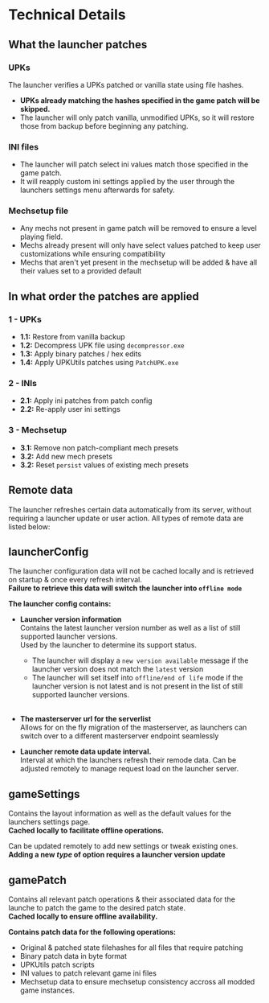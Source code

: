 # Technical Details


## What the launcher patches
### UPKs
The launcher verifies a UPKs patched or vanilla state using file hashes.
- **UPKs already matching the hashes specified in the game patch will be skipped.**  
- The launcher will only patch vanilla, unmodified UPKs, so it will restore those from backup before beginning any patching.

### INI files
- The launcher will patch select ini values match those specified in the game patch.  
- It will reapply custom ini settings applied by the user through the launchers settings menu afterwards for safety.

### Mechsetup file
- Any mechs not present in game patch will be removed to ensure a level playing field.  
- Mechs already present will only have select values patched to keep user customizations while ensuring compatibility
- Mechs that aren't yet present in the mechsetup will be added & have all their values set to a provided default

## In what order the patches are applied

### 1 - UPKs
- **1.1:** Restore from vanilla backup
- **1.2:** Decompress UPK file using `decompressor.exe`
- **1.3:** Apply binary patches / hex edits
- **1.4:** Apply UPKUtils patches using `PatchUPK.exe`

### 2 - INIs
- **2.1:** Apply ini patches from patch config
- **2.2:** Re-apply user ini settings

### 3 - Mechsetup
- **3.1:** Remove non patch-compliant mech presets
- **3.2:** Add new mech presets
- **3.2:** Reset `persist` values of existing mech presets


## Remote data
The launcher refreshes certain data automatically from its server, without requiring a launcher update or user action. All types of remote data are listed below:


## launcherConfig
The launcher configuration data will not be cached locally and is retrieved on startup & once every refresh interval.  
**Failure to retrieve this data will switch the launcher into `offline mode`**  
  
__The launcher config contains:__
- **Launcher version information**  
Contains the latest launcher version number as well as a list of still supported launcher versions.  
Used by the launcher to determine its support status.

  - The launcher will display a `new version available` message if the launcher version does not match the `latest` version
  - The launcher will set itself into `offline/end of life` mode if the launcher version is not latest and is not present in the  list of still supported launcher versions.  <br></br>
  

- **The masterserver url for the serverlist**  
Allows for on the fly migration of the masterserver, as launchers can switch over to a different masterserver endpoint seamlessly

- **Launcher remote data update interval.**  
Interval at which the launchers refresh their remode data. Can be adjusted remotely to manage request load on the launcher server.

## gameSettings
Contains the layout information as well as the default values for the launchers settings page.  
**Cached locally to facilitate offline operations.**  

Can be updated remotely to add new settings or tweak existing ones.  
**Adding a new *type* of option requires a launcher version update**

## gamePatch
Contains all relevant patch operations & their associated data for the launche to patch the game to the desired patch state.  
**Cached locally to ensure offline availability.**  

**Contains patch data for the following operations:**  
- Original & patched state filehashes for all files that require patching
- Binary patch data in byte format
- UPKUtils patch scripts
- INI values to patch relevant game ini files
- Mechsetup data to ensure mechsetup consistency accross all modded game instances.




